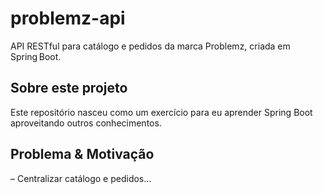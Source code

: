 # problemz-api
API RESTful para catálogo e pedidos da marca Problemz, criada em Spring Boot.

## Sobre este projeto
Este repositório nasceu como um exercício para eu aprender Spring Boot aproveitando outros conhecimentos. 

## Problema & Motivação
– Centralizar catálogo e pedidos…  